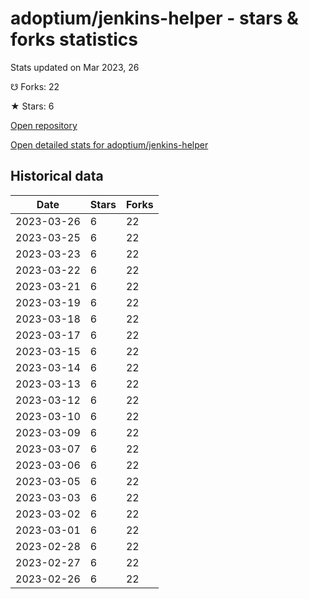 # adoptium/jenkins-helper - stars & forks statistics

Stats updated on Mar 2023, 26

☋ Forks: 22

★ Stars: 6

[Open repository](https://github.com/adoptium/jenkins-helper)

[Open detailed stats for adoptium/jenkins-helper](https://reviewgithub.com/rep/adoptium/jenkins-helper)

## Historical data
| Date | Stars | Forks |
|------|-------|-------|
| 2023-03-26 | 6 | 22 | 
| 2023-03-25 | 6 | 22 | 
| 2023-03-23 | 6 | 22 | 
| 2023-03-22 | 6 | 22 | 
| 2023-03-21 | 6 | 22 | 
| 2023-03-19 | 6 | 22 | 
| 2023-03-18 | 6 | 22 | 
| 2023-03-17 | 6 | 22 | 
| 2023-03-15 | 6 | 22 | 
| 2023-03-14 | 6 | 22 | 
| 2023-03-13 | 6 | 22 | 
| 2023-03-12 | 6 | 22 | 
| 2023-03-10 | 6 | 22 | 
| 2023-03-09 | 6 | 22 | 
| 2023-03-07 | 6 | 22 | 
| 2023-03-06 | 6 | 22 | 
| 2023-03-05 | 6 | 22 | 
| 2023-03-03 | 6 | 22 | 
| 2023-03-02 | 6 | 22 | 
| 2023-03-01 | 6 | 22 | 
| 2023-02-28 | 6 | 22 | 
| 2023-02-27 | 6 | 22 | 
| 2023-02-26 | 6 | 22 | 

